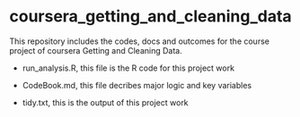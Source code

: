 coursera_getting_and_cleaning_data
==================================

This repository includes the codes, docs and outcomes for the course project of coursera Getting and Cleaning Data.



 * run_analysis.R, this file is the R code for this project work

 * CodeBook.md,    this file decribes major logic and key variables 

 * tidy.txt,       this is the output of this project work
 
